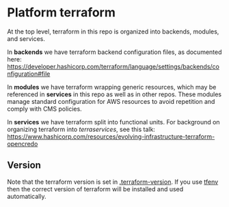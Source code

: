 # Platform terraform

At the top level, terraform in this repo is organized into backends, modules, and services.

In **backends** we have terraform backend configuration files, as documented here: <https://developer.hashicorp.com/terraform/language/settings/backends/configuration#file>

In **modules** we have terraform wrapping generic resources, which may be referenced in **services** in this repo as well as in other repos. These modules manage standard configuration for AWS resources to avoid repetition and comply with CMS policies.

In **services** we have terraform split into functional units. For background on organizing terraform into *terraservices*, see this talk: <https://www.hashicorp.com/resources/evolving-infrastructure-terraform-opencredo>

## Version

Note that the terraform version is set in [.terraform-version](.terraform-version). If you use [tfenv](https://github.com/tfutils/tfenv) then the correct version of terraform will be installed and used automatically.
